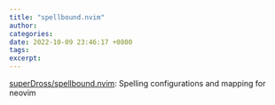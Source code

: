 ```yaml
---
title: "spellbound.nvim"
author: 
categories: 
date: 2022-10-09 23:46:17 +0800
tags: 
excerpt: 
---
```






[superDross/spellbound.nvim](https://github.com/superDross/spellbound.nvim): Spelling configurations and mapping for neovim








